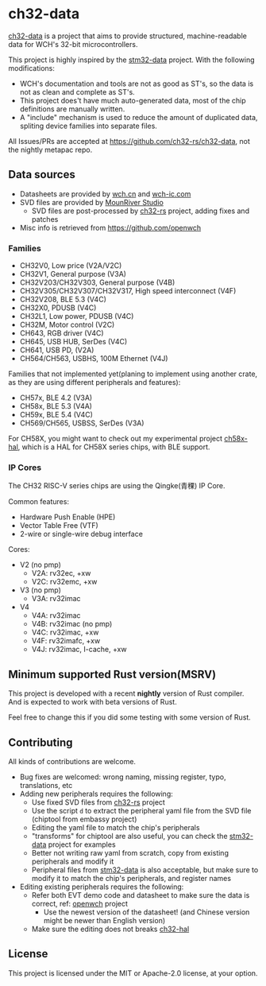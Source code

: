 # ch32-data

[ch32-data](https://github.com/ch32-rs/ch32-data) is a project that aims to provide structured, machine-readable data for WCH's 32-bit microcontrollers.

This project is highly inspired by the [stm32-data](https://github.com/embassy-rs/stm32-data) project.
With the following modifications:

- WCH's documentation and tools are not as good as ST's, so the data is not as clean and complete as ST's.
- This project does't have much auto-generated data, most of the chip definitions are manually written.
- A "include" mechanism is used to reduce the amount of duplicated data, spliting device families into separate files.

All Issues/PRs are accepted at <https://github.com/ch32-rs/ch32-data>, not the nightly metapac repo.

## Data sources

- Datasheets are provided by [wch.cn](https://www.wch.cn/) and [wch-ic.com](https://wch-ic.com/)
- SVD files are provided by [MounRiver Studio](https://www.mounriver.com/)
  - SVD files are post-processed by [ch32-rs](https://github.com/ch32-rs/ch32-rs) project, adding fixes and patches
- Misc info is retrieved from <https://github.com/openwch>

### Families

- CH32V0, Low price (V2A/V2C)
- CH32V1, General purpose (V3A)
- CH32V203/CH32V303, General purpose (V4B)
- CH32V305/CH32V307/CH32V317, High speed interconnect (V4F)
- CH32V208, BLE 5.3 (V4C)
- CH32X0, PDUSB (V4C)
- CH32L1, Low power, PDUSB (V4C)
- CH32M, Motor control (V2C)
- CH643, RGB driver (V4C)
- CH645, USB HUB, SerDes (V4C)
- CH641, USB PD, (V2A)
- CH564/CH563, USBHS, 100M Ethernet (V4J)

Families that not implemented yet(planing to implement using another crate, as they are using different peripherals and features):

- CH57x, BLE 4.2 (V3A)
- CH58x, BLE 5.3 (V4A)
- CH59x, BLE 5.4 (V4C)
- CH569/CH565, USBSS, SerDes (V3A)

For CH58X, you might want to check out my experimental project [ch58x-hal](https://github.com/ch32-rs/ch58x-hal),
which is a HAL for CH58X series chips, with BLE support.

### IP Cores

The CH32 RISC-V series chips are using the Qingke(青稞) IP Core.

Common features:

- Hardware Push Enable (HPE)
- Vector Table Free (VTF)
- 2-wire or single-wire debug interface

Cores:

- V2 (no pmp)
  - V2A: rv32ec, +xw
  - V2C: rv32emc, +xw
- V3 (no pmp)
  - V3A: rv32imac
- V4
  - V4A: rv32imac
  - V4B: rv32imac (no pmp)
  - V4C: rv32imac, +xw
  - V4F: rv32imafc, +xw
  - V4J: rv32imac, I-cache, +xw

## Minimum supported Rust version(MSRV)

This project is developed with a recent **nightly** version of Rust compiler. And is expected to work with beta versions of Rust.

Feel free to change this if you did some testing with some version of Rust.

## Contributing

All kinds of contributions are welcome.

- Bug fixes are welcomed: wrong naming, missing register, typo, translations, etc
- Adding new peripherals requires the following:
  - Use fixed SVD files from [ch32-rs](https://github.com/ch32-rs/ch32-rs) project
  - Use the script `d` to extract the peripheral yaml file from the SVD file (chiptool from embassy project)
  - Editing the yaml file to match the chip's peripherals
  - "transforms" for chiptool are also useful, you can check the [stm32-data](https://github.com/embassy-rs/stm32-data) project for examples
  - Better not writing raw yaml from scratch, copy from existing peripherals and modify it
  - Peripheral files from [stm32-data](https://github.com/embassy-rs/stm32-data) is also acceptable, but make sure to modify it to match the chip's peripherals, and register names
- Editing existing peripherals requires the following:
  - Refer both EVT demo code and datasheet to make sure the data is correct, ref: [openwch](https://github.com/openwch) project
    - Use the newest version of the datasheet! (and Chinese version might be newer than English version)
  - Make sure the editing does not breaks [ch32-hal](https://github.com/ch32-rs/ch32-hal)

## License

This project is licensed under the MIT or Apache-2.0 license, at your option.
